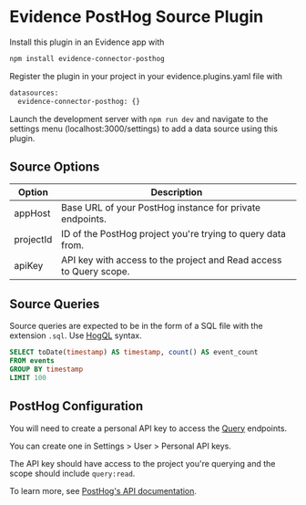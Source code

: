 # Evidence PostHog Source Plugin

Install this plugin in an Evidence app with
```bash
npm install evidence-connector-posthog
```

Register the plugin in your project in your evidence.plugins.yaml file with
```bash
datasources:
  evidence-connector-posthog: {}
```

Launch the development server with `npm run dev` and navigate to the settings menu (localhost:3000/settings) to add a data source using this plugin.

## Source Options

| Option | Description |
| --- | --- |
| appHost | Base URL of your PostHog instance for private endpoints. |
| projectId | ID of the PostHog project you're trying to query data from. |
| apiKey | API key with access to the project and Read access to Query scope. |

## Source Queries

Source queries are expected to be in the form of a SQL file with the extension `.sql`.
Use [HogQL](https://posthog.com/docs/hogql) syntax.

```sql
SELECT toDate(timestamp) AS timestamp, count() AS event_count
FROM events
GROUP BY timestamp
LIMIT 100
```

## PostHog Configuration

You will need to create a personal API key to access the [Query](https://posthog.com/docs/api/query) endpoints.

You can create one in Settings > User > Personal API keys.

The API key should have access to the project you're querying and the scope should include `query:read`.

To learn more, see [PostHog's API documentation](https://posthog.com/docs/api).
